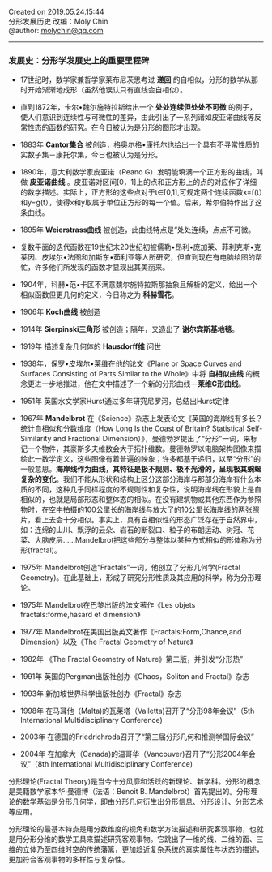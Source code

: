 Created on  2019.05.24.15:44  
分形发展历史 改编：Moly Chin  
@author: molychin@qq.com  

-----
### 发展史：分形学发展史上的重要里程碑

* 17世纪时，数学家兼哲学家莱布尼茨思考过 **递回** 的自相似，分形的数学从那时开始渐渐地成形（虽然他误认只有直线会自相似）。

* 直到1872年，卡尔•魏尔施特拉斯给出一个 **处处连续但处处不可微** 的例子，使人们意识到连续性与可微性的差异，由此引出了一系列诸如皮亚诺曲线等反常性态的函数的研究。在今日被认为是分形的图形才出现。

* 1883年 **Cantor集合** 被创造，格奥尔格•康托尔也给出一个具有不寻常性质的实数子集－康托尔集，今日也被认为是分形。

* 1890年，意大利数学家皮亚诺（Peano G）发明能填满一个正方形的曲线，叫做 **皮亚诺曲线** 。皮亚诺对区间[0，1]上的点和正方形上的点的对应作了详细的数学描述。实际上，正方形的这些点对于t∈[0,1],可规定两个连续函数x=f(t）和y=g(t），使得x和y取属于单位正方形的每一个值。后来，希尔伯特作出了这条曲线。

* 1895年 **Weierstrass曲线** 被创造，此曲线特点是“处处连续，点点不可微。

* 复数平面的迭代函数在19世纪末20世纪初被儒勒•昂利•庞加莱、菲利克斯•克莱因、皮埃尔•法图和加斯东•茹利亚等人所研究，但直到现在有电脑绘图的帮忙，许多他们所发现的函数才显现出其美丽来。

* 1904年，科赫•范•卡区不满意魏尔施特拉斯那抽象且解析的定义，给出一个相似函数但更几何的定义，今日称之为 **科赫雪花**。
* 1906年 **Koch曲线** 被创造

* 1914年 **Sierpinski三角形** 被创造；隔年，又造出了 **谢尔宾斯基地毯**。

* 1919年 描述复杂几何体的 **Hausdorff维** 问世

* 1938年，保罗•皮埃尔•莱维在他的论文《Plane or Space Curves and Surfaces Consisting of Parts Similar to the Whole》中将 **自相似曲线** 的概念更进一步地推进，他在文中描述了一个新的分形曲线－**莱维C形曲线**。

* 1951年 英国水文学家Hurst通过多年研究尼罗河，总结出Hurst定律

* 1967年 **Mandelbrot** 在《Science》杂志上发表论文《英国的海岸线有多长？统计自相似和分数维度（How Long Is the Coast of Britain? Statistical Self-Similarity and Fractional Dimension）》，曼德勃罗提出了“分形”一词，来标记一个物件，其豪斯多夫维数会大于拓扑维数。曼德勃罗以电脑架构图像来描绘此一数学定义，这些图像有着普遍的映象；许多都基于递归，以至“分形”的一般意思。**海岸线作为曲线，其特征是极不规则、极不光滑的，呈现极其蜿蜒复杂的变化**。我们不能从形状和结构上区分这部分海岸与那部分海岸有什么本质的不同，这种几乎同样程度的不规则性和复杂性，说明海岸线在形貌上是自相似的，也就是局部形态和整体态的相似。在没有建筑物或其他东西作为参照物时，在空中拍摄的100公里长的海岸线与放大了的10公里长海岸线的两张照片，看上去会十分相似。事实上，具有自相似性的形态广泛存在于自然界中，如：连绵的山川、飘浮的云朵、岩石的断裂口、粒子的布朗运动、树冠、花菜、大脑皮层……Mandelbrot把这些部分与整体以某种方式相似的形体称为分形(fractal)。

* 1975年 Mandelbrot创造“Fractals”一词，他创立了分形几何学(Fractal Geometry)。在此基础上，形成了研究分形性质及其应用的科学，称为分形理论。

* 1975年 Mandelbrot在巴黎出版的法文著作《Les objets fractals:forme,hasard et dimension》

* 1977年 Mandelbrot在美国出版英文著作《Fractals:Form,Chance,and Dimension》以及《The Fractal Geometry of Nature》

* 1982年 《The Fractal Geometry of Nature》第二版，并引发“分形热”

* 1991年 英国的Pergman出版社创办《Chaos，Soliton and Fractal》杂志

* 1993年 新加坡世界科学出版社创办《Fractal》杂志

* 1998年 在马耳他（Malta)的瓦莱塔（Valletta)召开了“分形98年会议”（5th International Multidisciplinary Conference)

* 2003年 在德国的Friedrichroda召开了“第三届分形几何和推测学国际会议”

* 2004年 在加拿大（Canada)的温哥华（Vancouver)召开了“分形2004年会议”（8th International Multidisciplinary Conference)


分形理论(Fractal Theory)是当今十分风靡和活跃的新理论、新学科。分形的概念是美籍数学家本华·曼德博（法语：Benoit B. Mandelbrot）首先提出的。分形理论的数学基础是分形几何学，即由分形几何衍生出分形信息、分形设计、分形艺术等应用。

分形理论的最基本特点是用分数维度的视角和数学方法描述和研究客观事物，也就是用分形分维的数学工具来描述研究客观事物。它跳出了一维的线、二维的面、三维的立体乃至四维时空的传统藩篱，更加趋近复杂系统的真实属性与状态的描述，更加符合客观事物的多样性与复杂性。
